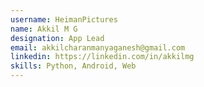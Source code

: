 ```yaml
---
username: HeimanPictures
name: Akkil M G
designation: App Lead
email: akkilcharanmanyaganesh@gmail.com
linkedin: https://linkedin.com/in/akkilmg
skills: Python, Android, Web
---
```


